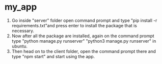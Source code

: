 # my_app
1) Go inside "server" folder open command prompt and type "pip install -r requirements.txt"and press enter to install the package that is necessary.
2) Now after all the package are installed, again on the command prompt type "python manage.py runserver" "python3 manage.py runserver" in ubuntu.
3) Then head on to the client folder, open the command prompt there and type "npm start" and start using the app.
